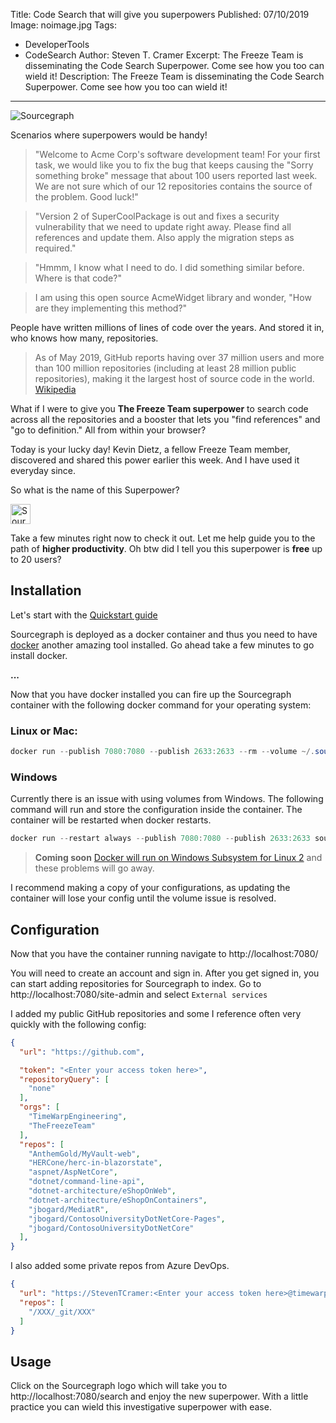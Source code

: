 Title: Code Search that will give you superpowers
Published: 07/10/2019
Image: noimage.jpg
Tags:
  - DeveloperTools
  - CodeSearch
Author: Steven T. Cramer
Excerpt: The Freeze Team is disseminating the Code Search Superpower. Come see how you too can wield it!
Description: The Freeze Team is disseminating the Code Search Superpower. Come see how you too can wield it!
---

![][SourcegraphImage]

Scenarios where superpowers would be handy!

> "Welcome to Acme Corp's software development team!  For your first task, we would like you to fix the bug that keeps causing the "Sorry something broke" message that about 100 users reported last week. We are not sure which of our 12 repositories contains the source of the problem. Good luck!"

> "Version 2 of SuperCoolPackage is out and fixes a security vulnerability that we need to update right away. Please find all references and update them. Also apply the migration steps as required."

> "Hmmm, I know what I need to do. I did something similar before. Where is that code?"

> I am using this open source AcmeWidget library and wonder, "How are they implementing this method?"

People have written millions of lines of code over the years. And stored it in, who knows how many, repositories.

>As of May 2019, GitHub reports having over 37 million users and more than 100 million repositories (including at least 28 million public repositories), making it the largest host of source code in the world. [Wikipedia](https://en.wikipedia.org/wiki/GitHub)

What if I were to give you **The Freeze Team superpower** to search code across all the repositories and a booster that lets you "find references" and "go to definition." All from within your browser?  

Today is your lucky day!
Kevin Dietz, a fellow Freeze Team member, discovered and shared this power earlier this week.
And I have used it everyday since.

So what is the name of this Superpower?

<a href="https://sourcegraph.com"><img alt="Sourcegraph" src="https://storage.googleapis.com/sourcegraph-assets/sourcegraph-logo.png" height="32px" /></a>

Take a few minutes right now to check it out.
Let me help guide you to the path of **higher productivity**.
Oh btw did I tell you this superpower is **free** up to 20 users?

## Installation

Let's start with the [Quickstart guide](https://docs.sourcegraph.com/)

Sourcegraph is deployed as a docker container and thus you need to have [docker](https://www.docker.com/) another amazing tool installed.  Go ahead take a few minutes to go install docker.

**...**

Now that you have docker installed you can fire up the Sourcegraph container with the following docker command for your operating system:

### Linux or Mac:

```powershell
docker run --publish 7080:7080 --publish 2633:2633 --rm --volume ~/.sourcegraph/config:/etc/sourcegraph --volume ~/.sourcegraph/data:/var/opt/sourcegraph sourcegraph/server:3.5.1
```

### Windows

Currently there is an issue with using volumes from Windows.
The following command will run and store the configuration inside the container.
The container will be restarted when docker restarts.

```powershell
docker run --restart always --publish 7080:7080 --publish 2633:2633 sourcegraph/server:3.5.1
```

> **Coming soon** [Docker will run on Windows Subsystem for Linux 2](https://engineering.docker.com/2019/06/docker-hearts-wsl-2/) and these problems will go away.

I recommend making a copy of your configurations, as updating the container will lose your config until the volume issue is resolved.

## Configuration

Now that you have the container running navigate to http://localhost:7080/

You will need to create an account and sign in.  After you get signed in, you can start adding repositories for Sourcegraph to index.
Go to http://localhost:7080/site-admin and select `External services`

I added my public GitHub repositories and some I reference often very quickly with the following config:

```json
{
  "url": "https://github.com",

  "token": "<Enter your access token here>",
  "repositoryQuery": [
    "none"
  ],
  "orgs": [
    "TimeWarpEngineering",
    "TheFreezeTeam"
  ],
  "repos": [
    "AnthemGold/MyVault-web",
    "HERCone/herc-in-blazorstate",
    "aspnet/AspNetCore",
    "dotnet/command-line-api",
    "dotnet-architecture/eShopOnWeb",
    "dotnet-architecture/eShopOnContainers",
    "jbogard/MediatR",
    "jbogard/ContosoUniversityDotNetCore-Pages",
    "jbogard/ContosoUniversityDotNetCore"
  ],
}
```

I also added some private repos from Azure DevOps.

```json
{
  "url": "https://StevenTCramer:<Enter your access token here>@timewarpenterprises.visualstudio.com",
  "repos": [
    "/XXX/_git/XXX"
  ]
}
```

## Usage

Click on the Sourcegraph logo which will take you to http://localhost:7080/search and enjoy the new superpower. With a little practice you can wield this investigative superpower with ease.

<!---
## Mentorship

If you are tired of coding alone and would like someone on your side come join us at the [FreezeTeam](https://twitter.com/TheFreezeTeam1).

Please see [YouTube Video] for examples of searches.
-->

[SourcegraphImage]: /../images/Sourcegraph.png "Sourcegraph"
